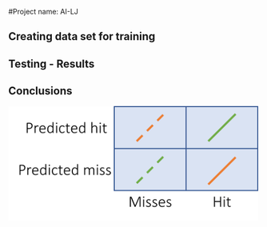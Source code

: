 #Project name: AI-LJ

## Creating data set for training

## Testing - Results

## Conclusions

<img src="table1.png" align="center" width=500>
